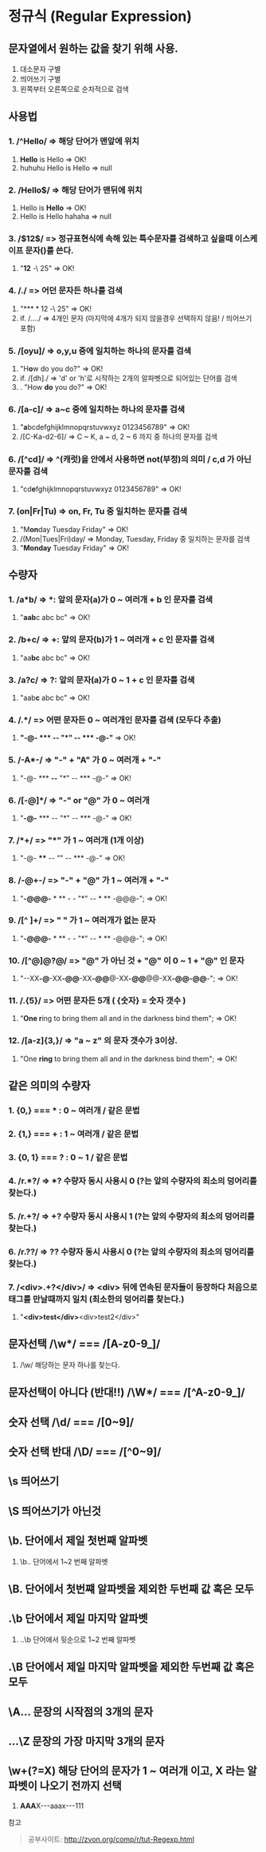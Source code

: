 # 정규식 (Regular Expression)
## 문자열에서 원하는 값을 찾기 위해 사용.
1. 대소문자 구별
2. 띄어쓰기 구별
3. 왼쪽부터 오른쪽으로 순차적으로 검색

## 사용법
### 1. /^Hello/ => 해당 단어가 맨앞에 위치
1. **Hello** is Hello => OK!
2. huhuhu Hello is Hello => null

### 2. /Hello$/ => 해당 단어가 맨뒤에 위치
1. Hello is **Hello** => OK!
2. Hello is Hello hahaha => null

### 3. /\$12\$/ => 정규표현식에 속해 있는 특수문자를 검색하고 싶을때 이스케이프 문자(\)를 쓴다.
1. "**$12$** \-\ $25$" => OK!

### 4. /./ => 어던 문자든 하나를 검색
1. "**$**12$ \-\ $25$" => OK!
2. if. /..../ => 4개인 문자 (마지막에 4개가 되지 않을경우 선택하지 않음! / 띄어쓰기 포함)

### 5. /[oyu]/ => o,y,u 중에 일치하는 하나의 문자를 검색
1. "H**o**w do you do?" => OK!
2. if. /[dh]./ => 'd' or 'h'로 시작하는 2개의 알파벳으로 되어있는 단어를 검색
3. . "How **do** you do?" => OK!

### 6. /[a-c]/ => a~c 중에 일치하는 하나의 문자를 검색
1. "**a**bcdefghijklmnopqrstuvwxyz 0123456789" => OK!
2. /[C-Ka-d2-6]/ => C ~ K, a ~ d, 2 ~ 6 까지 중 하나의 문자를 검색

### 6. /[^cd]/ => ^(캐럿)을 [](대괄호) 안에서 사용하면 not(부정)의 의미 / c,d 가 아닌 문자를 검색
1. "cd**e**fghijklmnopqrstuvwxyz 0123456789" => OK!

### 7. (on|Fr|Tu) => on, Fr, Tu 중 일치하는 문자를 검색
1. "M**on**day Tuesday Friday" => OK!
2. /(Mon|Tues|Fri)day/ => Monday, Tuesday, Friday 중 일치하는 문자를 검색
3. "**Monday** Tuesday Friday" => OK!

## 수량자
### 1. /a*b/ => *: 앞의 문자(a)가 0 ~ 여러개 + b 인 문자를 검색
1. "**aab**c abc bc" => OK!

### 2. /b+c/ => +: 앞의 문자(b)가 1 ~ 여러개 + c 인 문자를 검색
1. "aa**bc** abc bc" => OK!

### 3. /a?c/ => ?: 앞의 문자(a)가 0 ~ 1 + c 인 문자를 검색
1. "aab**c** abc bc" => OK!

### 4. /.*/ => 어떤 문자든 0 ~ 여러개인 문자를 검색 (모두다 추출)
1. <b>"-@- *** -- \"*\" -- *** -@-"</b> => OK!

### 5. /-A*-/ => "-" + "A" 가 0 ~ 여러개 + "-"
1. "-@- *** <b>--</b> "*" -- *** -@-" => OK!

### 6. /[-@]*/ => "-" or "@" 가 0 ~ 여러개
1. "<b>-@-</b> *** -- "*" -- *** -@-" => OK!

### 7. /\*+/ => "*" 가 1 ~ 여러개 (1개 이상)
1. "-@- <b>***</b> -- "*" -- *** -@-" => OK!

### 8. /-@+-/ => "-" + "@" 가 1 ~ 여러개 + "-"
1. "<b>-@@@-</b> * ** - - "*" -- * ** -@@@-"; => OK!

### 9. /[^ ]+/ => " " 가 1 ~ 여러개가 없는 문자
1. "<b>-@@@-</b> * ** - - "*" -- * ** -@@@-"; => OK!

### 10. /[^@]@?@/ => "@" 가 아닌 것 + "@" 이 0 ~ 1 + "@" 인 문자
1. "--XX<b>-@</b>-XX<b>-@@</b>-XX<b>-@@</b>@-XX<b>-@@</b>@@-XX<b>-@@</b><b>-@@</b>-"; => OK!

### 11. /.{5}/ => 어떤 문자든 5개 ( {숫자} = 숫자 갯수 )
1. "<b>One r</b>ing to bring them all and in the darkness bind them"; => OK!

### 12. /[a-z]{3,}/ => "a ~ z" 의 문자 갯수가 3이상. 
1. "One <b>ring</b> to bring them all and in the darkness bind them"; => OK!

## 같은 의미의 수량자

### 1. {0,} === * : 0 ~ 여러개 / 같은 문법

### 2. {1,} === + : 1 ~ 여러개 / 같은 문법

### 3. {0, 1} === ? : 0 ~ 1 / 같은 문법

### 4. /r.*?/ => *? 수량자 동시 사용시 0 (?는 앞의 수량자의 최소의 덩어리를 찾는다.)

### 5. /r.+?/ => +? 수량자 동시 사용시 1 (?는 앞의 수량자의 최소의 덩어리를 찾는다.)

### 6. /r.??/ => ?? 수량자 동시 사용시 0 (?는 앞의 수량자의 최소의 덩어리를 찾는다.)

### 7. /\<div>.+?\</div>/ => \<div> 뒤에 연속된 문자들이 등장하다 처음으로 </div> 태그를 만날때까지 일치 (최소한의 덩어리를 찾는다.)
1. "**\<div>test\</div>**\<div>test2\</div>"

## 문자선택 /\w*/ === /[A-z0-9_]/
1. /\w/ 해당하는 문자 하나를 찾는다.

## 문자선택이 아니다 (반대!!) /\W*/ === /[^A-z0-9_]/

## 숫자 선택 /\d/ === /[0~9]/

## 숫자 선택 반대 /\D/ === /[^0~9]/

## \s 띄어쓰기

## \S 띄어쓰기가 아닌것

## \b. 단어에서 제일 첫번째 알파벳
1. \b.. 단어에서 1~2 번째 알파벳

## \B. 단어에서 첫번쨰 알파벳을 제외한 두번째 값 혹은 모두 

## .\b 단어에서 제일 마지막 알파벳
1. ..\b 단어에서 뒷순으로 1~2 번째 알파벳

## .\B 단어에서 제일 마지막 알파벳을 제외한 두번째 값 혹은 모두

## \A... 문장의 시작점의 3개의 문자

## ...\Z 문장의 가장 마지막 3개의 문자

## \w+(?=X) 해당 단어의 문자가 1 ~ 여러개 이고, X 라는 알파벳이 나오기 전까지 선택
1. **AAA**X---aaax---111

참고
> 공부사이트: http://zvon.org/comp/r/tut-Regexp.html